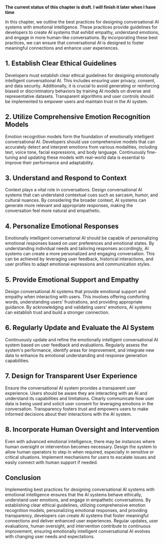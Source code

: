 **The current status of this chapter is draft. I will finish it later when I have time**

In this chapter, we outline the best practices for designing conversational AI systems with emotional intelligence. These practices provide guidelines for developers to create AI systems that exhibit empathy, understand emotions, and engage in more human-like conversations. By incorporating these best practices, we can ensure that conversational AI is designed to foster meaningful connections and enhance user experiences.

**1. Establish Clear Ethical Guidelines**
-----------------------------------------

Developers must establish clear ethical guidelines for designing emotionally intelligent conversational AI. This includes ensuring user privacy, consent, and data security. Additionally, it is crucial to avoid generating or reinforcing biased or discriminatory behaviors by training AI models on diverse and representative datasets. Transparent algorithms and user controls should be implemented to empower users and maintain trust in the AI system.

**2. Utilize Comprehensive Emotion Recognition Models**
-------------------------------------------------------

Emotion recognition models form the foundation of emotionally intelligent conversational AI. Developers should use comprehensive models that can accurately detect and interpret emotions from various modalities, including text, voice tone, facial expressions, and body language. Continuously fine-tuning and updating these models with real-world data is essential to improve their performance and adaptability.

**3. Understand and Respond to Context**
----------------------------------------

Context plays a vital role in conversations. Design conversational AI systems that can understand contextual cues such as sarcasm, humor, and cultural nuances. By considering the broader context, AI systems can generate more relevant and appropriate responses, making the conversation feel more natural and empathetic.

**4. Personalize Emotional Responses**
--------------------------------------

Emotionally intelligent conversational AI should be capable of personalizing emotional responses based on user preferences and emotional states. By understanding individual needs and tailoring responses accordingly, AI systems can create a more personalized and engaging conversation. This can be achieved by leveraging user feedback, historical interactions, and user profiles to adapt emotional expressions and communication styles.

**5. Provide Emotional Support and Empathy**
--------------------------------------------

Design conversational AI systems that provide emotional support and empathy when interacting with users. This involves offering comforting words, understanding users' frustrations, and providing appropriate guidance. By acknowledging and validating users' emotions, AI systems can establish trust and build a stronger connection.

**6. Regularly Update and Evaluate the AI System**
--------------------------------------------------

Continuously update and refine the emotionally intelligent conversational AI system based on user feedback and evaluations. Regularly assess the system's performance, identify areas for improvement, and integrate new data to enhance its emotional understanding and response generation capabilities.

**7. Design for Transparent User Experience**
---------------------------------------------

Ensure the conversational AI system provides a transparent user experience. Users should be aware they are interacting with an AI and understand its capabilities and limitations. Clearly communicate how user data is being used and solicit user consent for leveraging emotions in the conversation. Transparency fosters trust and empowers users to make informed decisions about their interactions with the AI system.

**8. Incorporate Human Oversight and Intervention**
---------------------------------------------------

Even with advanced emotional intelligence, there may be instances where human oversight or intervention becomes necessary. Design the system to allow human operators to step in when required, especially in sensitive or critical situations. Implement mechanisms for users to escalate issues and easily connect with human support if needed.

**Conclusion**
--------------

Implementing best practices for designing conversational AI systems with emotional intelligence ensures that the AI systems behave ethically, understand user emotions, and engage in empathetic conversations. By establishing clear ethical guidelines, utilizing comprehensive emotion recognition models, personalizing emotional responses, and providing transparency, developers can create AI systems that foster meaningful connections and deliver enhanced user experiences. Regular updates, user evaluations, human oversight, and intervention contribute to continuous improvement, ensuring emotionally intelligent conversational AI evolves with changing user needs and expectations.
